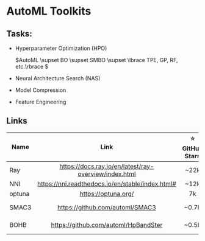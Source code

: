 # AutoML Toolkits


## Tasks:

- Hyperparameter Optimization (HPO)

  $AutoML \supset BO \supset SMBO \supset \lbrace TPE, GP, RF, etc.\rbrace $
 
- Neural Architecture Search (NAS)

- Model Compression

- Feature Engineering


## Links

Name | Link | :star: GitHub Stars | Developer | Search Alg
---|:---:|:---:|:---:|:---:
Ray | https://docs.ray.io/en/latest/ray-overview/index.html | ~22k | Ray Team | [here](https://docs.ray.io/en/latest/tune/api_docs/suggestion.html#tune-search-alg)
NNI | https://nni.readthedocs.io/en/stable/index.html# | ~12k | Mircosoft| [here](https://nni.readthedocs.io/en/stable/hpo/search_space.html)
optuna | https://optuna.org/ | 7k | 
SMAC3 | https://github.com/automl/SMAC3 | ~0.7k | AutoML Group
BOHB | https://github.com/automl/HpBandSter | ~0.5k | AutoML Group
